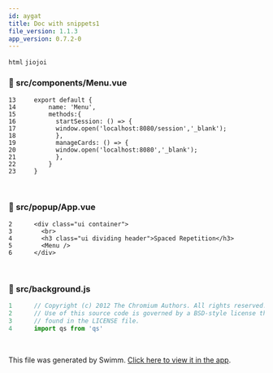 ```yaml
---
id: aygat
title: Doc with snippets1
file_version: 1.1.3
app_version: 0.7.2-0
---
```


`html`<swm-token data-swm-token=":src/popup/App.vue:19:0:0:`html {`"/> `jiojoi`
<!-- NOTE-swimm-snippet: the lines below link your snippet to Swimm -->
### 📄 src/components/Menu.vue
```vue
13     export default {
14         name: 'Menu',
15         methods:{
16           startSession: () => {
17           window.open('localhost:8080/session','_blank');
18           },
19           manageCards: () => {
20           window.open('localhost:8080','_blank');
21           },
22         }
23     }
```

<br/>


<!-- NOTE-swimm-snippet: the lines below link your snippet to Swimm -->
### 📄 src/popup/App.vue
```vue
2      <div class="ui container">
3        <br>
4        <h3 class="ui dividing header">Spaced Repetition</h3>
5        <Menu />
6      </div>
```

<br/>


<!-- NOTE-swimm-snippet: the lines below link your snippet to Swimm -->
### 📄 src/background.js
```javascript
1      // Copyright (c) 2012 The Chromium Authors. All rights reserved.
2      // Use of this source code is governed by a BSD-style license that can be
3      // found in the LICENSE file.
4      import qs from 'qs'
```

<br/>

This file was generated by Swimm. [Click here to view it in the app](http://localhost:5000/repos/Z2l0aHViJTNBJTNBc3ItZXh0ZW5zaW9uJTNBJTNBZG91ZWs=/docs/aygat).
